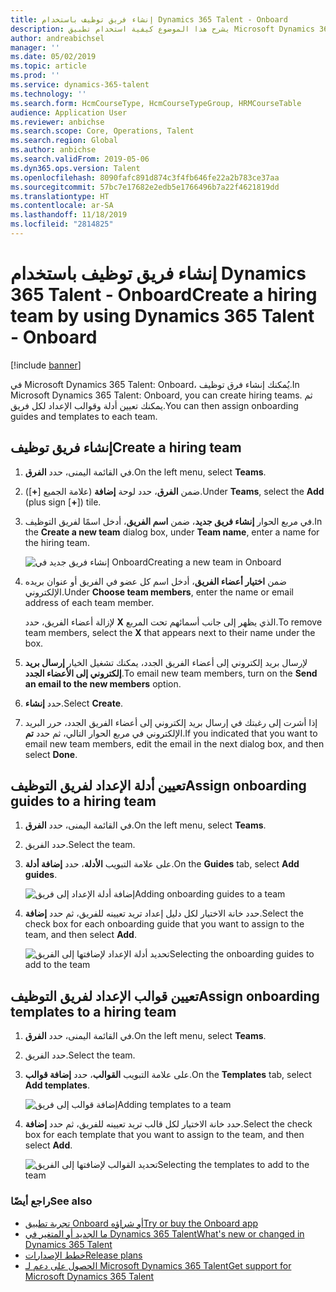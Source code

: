 ```yaml
---
title: إنشاء فريق توظيف باستخدام Dynamics 365 Talent - Onboard
description: يشرح هذا الموضوع كيفية استخدام تطبيق Microsoft Dynamics 365 Talent - Onboard لإنشاء فرق توظيف.
author: andreabichsel
manager: ''
ms.date: 05/02/2019
ms.topic: article
ms.prod: ''
ms.service: dynamics-365-talent
ms.technology: ''
ms.search.form: HcmCourseType, HcmCourseTypeGroup, HRMCourseTable
audience: Application User
ms.reviewer: anbichse
ms.search.scope: Core, Operations, Talent
ms.search.region: Global
ms.author: anbichse
ms.search.validFrom: 2019-05-06
ms.dyn365.ops.version: Talent
ms.openlocfilehash: 8090fafc891d874c3f4fb646fe22a2b783ce37aa
ms.sourcegitcommit: 57bc7e17682e2edb5e1766496b7a22f4621819dd
ms.translationtype: HT
ms.contentlocale: ar-SA
ms.lasthandoff: 11/18/2019
ms.locfileid: "2814825"
---
```

# <a name="create-a-hiring-team-by-using-dynamics-365-talent---onboard"></a><span data-ttu-id="61524-103">إنشاء فريق توظيف باستخدام Dynamics 365 Talent - Onboard</span><span class="sxs-lookup"><span data-stu-id="61524-103">Create a hiring team by using Dynamics 365 Talent - Onboard</span></span>

[!include [banner](includes/banner.md)]

<span data-ttu-id="61524-104">في Microsoft Dynamics 365 Talent: Onboard، يُمكنك إنشاء فرق توظيف.</span><span class="sxs-lookup"><span data-stu-id="61524-104">In Microsoft Dynamics 365 Talent: Onboard, you can create hiring teams.</span></span> <span data-ttu-id="61524-105">ثم يمكنك تعيين أدلة وقوالب الإعداد لكل فريق.</span><span class="sxs-lookup"><span data-stu-id="61524-105">You can then assign onboarding guides and templates to each team.</span></span>

## <a name="create-a-hiring-team"></a><span data-ttu-id="61524-106">إنشاء فريق توظيف</span><span class="sxs-lookup"><span data-stu-id="61524-106">Create a hiring team</span></span>

1. <span data-ttu-id="61524-107">في القائمة اليمنى، حدد **الفرق**.</span><span class="sxs-lookup"><span data-stu-id="61524-107">On the left menu, select **Teams**.</span></span>
2. <span data-ttu-id="61524-108">ضمن **الفرق**، حدد لوحة **إضافة** (علامة الجميع \[**+**\]).</span><span class="sxs-lookup"><span data-stu-id="61524-108">Under **Teams**, select the **Add** (plus sign \[**+**\]) tile.</span></span>
3. <span data-ttu-id="61524-109">في مربع الحوار **إنشاء فريق جديد**، ضمن **اسم الفريق**، أدخل اسمًا لفريق التوظيف.</span><span class="sxs-lookup"><span data-stu-id="61524-109">In the **Create a new team** dialog box, under **Team name**, enter a name for the hiring team.</span></span>

    ![[<span data-ttu-id="61524-110">إنشاء فريق جديد في Onboard</span><span class="sxs-lookup"><span data-stu-id="61524-110">Creating a new team in Onboard</span></span>](./media/onboard-create-team.png)](./media/onboard-create-team.png)

4. <span data-ttu-id="61524-111">ضمن **اختيار أعضاء الفريق**، أدخل اسم كل عضو في الفريق أو عنوان بريده الإلكتروني.</span><span class="sxs-lookup"><span data-stu-id="61524-111">Under **Choose team members**, enter the name or email address of each team member.</span></span>

    <span data-ttu-id="61524-112">لإزالة أعضاء الفريق، حدد‏‎ **X** الذي يظهر إلى جانب أسمائهم تحت المربع.</span><span class="sxs-lookup"><span data-stu-id="61524-112">To remove team members, select the **X** that appears next to their name under the box.</span></span>

5. <span data-ttu-id="61524-113">لإرسال بريد إلكتروني إلى أعضاء الفريق الجدد، يمكنك تشغيل الخيار **إرسال بريد إلكتروني إلى الأعضاء الجدد**.</span><span class="sxs-lookup"><span data-stu-id="61524-113">To email new team members, turn on the **Send an email to the new members** option.</span></span>
6. <span data-ttu-id="61524-114">حدد **إنشاء**.</span><span class="sxs-lookup"><span data-stu-id="61524-114">Select **Create**.</span></span>
7. <span data-ttu-id="61524-115">إذا أشرت إلى رغبتك في إرسال بريد إلكتروني إلى أعضاء الفريق الجدد، حرر البريد الإلكتروني في مربع الحوار التالي، ثم حدد **تم**.</span><span class="sxs-lookup"><span data-stu-id="61524-115">If you indicated that you want to email new team members, edit the email in the next dialog box, and then select **Done**.</span></span>

## <a name="assign-onboarding-guides-to-a-hiring-team"></a><span data-ttu-id="61524-116">تعيين أدلة الإعداد لفريق التوظيف</span><span class="sxs-lookup"><span data-stu-id="61524-116">Assign onboarding guides to a hiring team</span></span>

1. <span data-ttu-id="61524-117">في القائمة اليمنى، حدد **الفرق**.</span><span class="sxs-lookup"><span data-stu-id="61524-117">On the left menu, select **Teams**.</span></span>
2. <span data-ttu-id="61524-118">حدد الفريق.</span><span class="sxs-lookup"><span data-stu-id="61524-118">Select the team.</span></span>
3. <span data-ttu-id="61524-119">على علامة التبويب **الأدلة**، حدد **إضافة أدلة**.</span><span class="sxs-lookup"><span data-stu-id="61524-119">On the **Guides** tab, select **Add guides**.</span></span>

    ![[<span data-ttu-id="61524-120">إضافة أدلة الإعداد إلى فريق</span><span class="sxs-lookup"><span data-stu-id="61524-120">Adding onboarding guides to a team</span></span>](./media/onboard-add-guides-to-team.png)](./media/onboard-add-guides-to-team.png)

4. <span data-ttu-id="61524-121">حدد خانة الاختيار لكل دليل إعداد تريد تعيينه للفريق، ثم حدد **إضافة**.</span><span class="sxs-lookup"><span data-stu-id="61524-121">Select the check box for each onboarding guide that you want to assign to the team, and then select **Add**.</span></span>

    ![[<span data-ttu-id="61524-122">تحديد أدلة الإعداد لإضافتها إلى الفريق</span><span class="sxs-lookup"><span data-stu-id="61524-122">Selecting the onboarding guides to add to the team</span></span>](./media/onboard-select-guides.png)](./media/onboard-select-guides.png)

## <a name="assign-onboarding-templates-to-a-hiring-team"></a><span data-ttu-id="61524-123">تعيين قوالب الإعداد لفريق التوظيف</span><span class="sxs-lookup"><span data-stu-id="61524-123">Assign onboarding templates to a hiring team</span></span>

1. <span data-ttu-id="61524-124">في القائمة اليمنى، حدد **الفرق**.</span><span class="sxs-lookup"><span data-stu-id="61524-124">On the left menu, select **Teams**.</span></span>
2. <span data-ttu-id="61524-125">حدد الفريق.</span><span class="sxs-lookup"><span data-stu-id="61524-125">Select the team.</span></span>
3. <span data-ttu-id="61524-126">على علامة التبويب **القوالب**، حدد **إضافة قوالب**.</span><span class="sxs-lookup"><span data-stu-id="61524-126">On the **Templates** tab, select **Add templates**.</span></span>

    ![[<span data-ttu-id="61524-127">إضافة قوالب إلى فريق</span><span class="sxs-lookup"><span data-stu-id="61524-127">Adding templates to a team</span></span>](./media/onboard-add-templates-to-team.png)](./media/onboard-add-templates-to-team.png)

4. <span data-ttu-id="61524-128">حدد خانة الاختيار لكل قالب تريد تعيينه للفريق، ثم حدد **إضافة**.</span><span class="sxs-lookup"><span data-stu-id="61524-128">Select the check box for each template that you want to assign to the team, and then select **Add**.</span></span>

    ![[<span data-ttu-id="61524-129">تحديد القوالب لإضافتها إلى الفريق</span><span class="sxs-lookup"><span data-stu-id="61524-129">Selecting the templates to add to the team</span></span>](./media/onboard-select-templates.png)](./media/onboard-select-templates.png)

### <a name="see-also"></a><span data-ttu-id="61524-130">راجع أيضًا</span><span class="sxs-lookup"><span data-stu-id="61524-130">See also</span></span>

- [<span data-ttu-id="61524-131">تجربة تطبيق Onboard أو شراؤه</span><span class="sxs-lookup"><span data-stu-id="61524-131">Try or buy the Onboard app</span></span>](https://dynamics.microsoft.com/talent/onboard/)
- [<span data-ttu-id="61524-132">ما الجديد أو المتغير‬ في Dynamics 365 Talent</span><span class="sxs-lookup"><span data-stu-id="61524-132">What's new or changed in Dynamics 365 Talent</span></span>](./whats-new.md)
- [<span data-ttu-id="61524-133">خطط الإصدارات</span><span class="sxs-lookup"><span data-stu-id="61524-133">Release plans</span></span>](https://docs.microsoft.com/business-applications-release-notes/index)
- [<span data-ttu-id="61524-134">الحصول على دعم لـ Microsoft Dynamics 365 Talent</span><span class="sxs-lookup"><span data-stu-id="61524-134">Get support for Microsoft Dynamics 365 Talent</span></span>](./talent-support.md)
